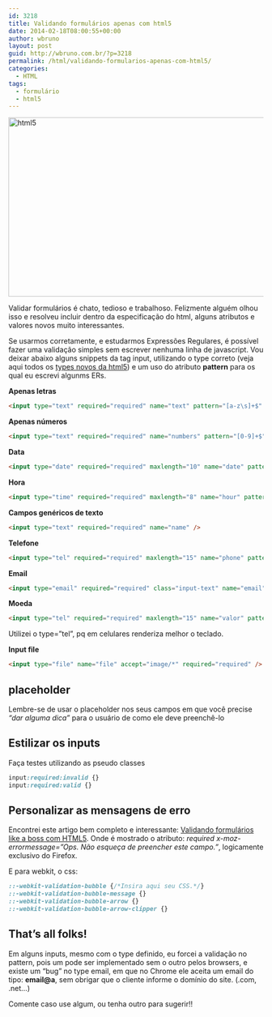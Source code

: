 ```yaml
---
id: 3218
title: Validando formulários apenas com html5
date: 2014-02-18T08:00:55+00:00
author: wbruno
layout: post
guid: http://wbruno.com.br/?p=3218
permalink: /html/validando-formularios-apenas-com-html5/
categories:
  - HTML
tags:
  - formulário
  - html5
---
```

<img src="/wp-content/uploads/2014/02/html5.jpg" alt="html5" width="800" height="354" class="aligncenter size-full wp-image-3262" />

Validar formulários é chato, tedioso e trabalhoso. Felizmente alguém olhou isso e resolveu incluir dentro da especificação do html, alguns atributos e valores novos muito interessantes.

Se usarmos corretamente, e estudarmos Expressões Regulares, é possível fazer uma validação simples sem escrever nenhuma linha de javascript. Vou deixar abaixo alguns snippets da tag input, utilizando o type correto (veja aqui todos os <a href="http://html5doctor.com/html5-forms-input-types/" rel="nofollow">types novos da html5</a>) e um uso do atributo **pattern** para os qual eu escrevi algunms ERs.

<!--more-->



**Apenas letras**

``` html
<input type="text" required="required" name="text" pattern="[a-z\s]+$" />
```
**Apenas números**

``` html
<input type="text" required="required" name="numbers" pattern="[0-9]+$" />
```
**Data**

``` html
<input type="date" required="required" maxlength="10" name="date" pattern="[0-9]{2}\/[0-9]{2}\/[0-9]{4}$" min="2012-01-01" max="2014-02-18" />
```
**Hora**

``` html
<input type="time" required="required" maxlength="8" name="hour" pattern="[0-9]{2}:[0-9]{2} [0-9]{2}$" />
```
**Campos genéricos de texto**

``` html
<input type="text" required="required" name="name" />
```
**Telefone**

``` html
<input type="tel" required="required" maxlength="15" name="phone" pattern="\([0-9]{2}\) [0-9]{4,6}-[0-9]{3,4}$" />
```
**Email**

``` html
<input type="email" required="required" class="input-text" name="email" pattern="[a-z0-9._%+-]+@[a-z0-9.-]+\.[a-z]{2,4}$" />
```
**Moeda**

``` html
<input type="tel" required="required" maxlength="15" name="valor" pattern="([0-9]{1,3}\.)?[0-9]{1,3},[0-9]{2}$" />
```

Utilizei o type=&#8221;tel&#8221;, pq em celulares renderiza melhor o teclado.

**Input file**

``` html
<input type="file" name="file" accept="image/*" required="required" />
```
## placeholder

Lembre-se de usar o placeholder nos seus campos em que você precise _&#8220;dar alguma dica&#8221;_ para o usuário de como ele deve preenchê-lo

## Estilizar os inputs

Faça testes utilizando as pseudo classes

``` css
input:required:invalid {}
input:required:valid {}
```

## Personalizar as mensagens de erro

Encontrei este artigo bem completo e interessante: <a href="http://blog.popupdesign.com.br/validando-formularios-like-a-boss-com-html5/" rel="nofollow">Validando formulários like a boss com HTML5</a>. Onde é mostrado o atributo: <var>required x-moz-errormessage=&#8221;Ops. Não esqueça de preencher este campo.&#8221;</var>, logicamente exclusivo do Firefox.

E para webkit, o css:

``` css
::-webkit-validation-bubble {/*Insira aqui seu CSS.*/}
::-webkit-validation-bubble-message {}
::-webkit-validation-bubble-arrow {}
::-webkit-validation-bubble-arrow-clipper {}
```

## That&#8217;s all folks!

Em alguns inputs, mesmo com o type definido, eu forcei a validação no pattern, pois um pode ser implementado sem o outro pelos browsers, e existe um &#8220;bug&#8221; no type email, em que no Chrome ele aceita um email do tipo: **email@a**, sem obrigar que o cliente informe o domínio do site. (.com, .net&#8230;)

Comente caso use algum, ou tenha outro para sugerir!!
